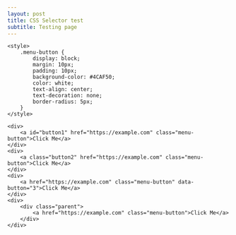 ```yaml
---
layout: post
title: CSS Selector test
subtitle: Testing page
---
```


    <style>
        .menu-button {
            display: block;
            margin: 10px;
            padding: 10px;
            background-color: #4CAF50;
            color: white;
            text-align: center;
            text-decoration: none;
            border-radius: 5px;
        }
    </style>

    <div>
        <a id="button1" href="https://example.com" class="menu-button">Click Me</a>
    </div>
    <div>
        <a class="button2" href="https://example.com" class="menu-button">Click Me</a>
    </div>
    <div>
        <a href="https://example.com" class="menu-button" data-button="3">Click Me</a>
    </div>
    <div>
        <div class="parent">
            <a href="https://example.com" class="menu-button">Click Me</a>
        </div>
    </div> 
 
 